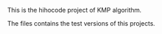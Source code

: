 This is the hihocode project of KMP algorithm.

The files contains the test versions of this projects.
